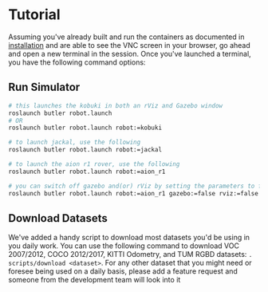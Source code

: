 # Tutorial
Assuming you've already built and run the containers as documented in [installation](Installation.md) and are able to see the VNC screen in your browser, go ahead and open a new terminal in the session.
Once you've launched a terminal, you have the following command options:

## Run Simulator
```bash
# this launches the kobuki in both an rViz and Gazebo window
roslaunch butler robot.launch
# OR
roslaunch butler robot.launch robot:=kobuki

# to launch jackal, use the following
roslaunch butler robot.launch robot:=jackal

# to launch the aion r1 rover, use the following
roslaunch butler robot.launch robot:=aion_r1

# you can switch off gazebo and(or) rViz by setting the parameters to false
roslaunch butler robot.launch robot:=aion_r1 gazebo:=false rviz:=false
```


## Download Datasets
We've added a handy script to download most datasets you'd be using in you daily work. You can use the following command to download VOC 2007/2012, COCO 2012/2017, KITTI Odometry, and TUM RGBD datasets: `. scripts/download <dataset>`. For any other dataset that you might need or foresee being used on a daily basis, please add a feature request and someone from the development team will look into it